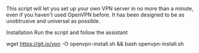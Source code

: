 This script will let you set up your own VPN server in no more than a minute, even if you haven't used OpenVPN before. It has been designed to be as unobtrusive and universal as possible.

Installation
Run the script and follow the assistant

wget https://git.io/vpn -O openvpn-install.sh && bash openvpn-install.sh
